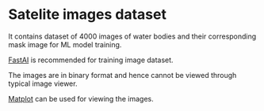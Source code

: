 # **Satelite images dataset**

It contains dataset of 4000 images of water bodies and their corresponding mask image for ML model training.

[FastAI](https://github.com/fastai/fastai) is recommended for training image dataset.


The images are in binary format and hence cannot be viewed through typical image viewer.


[Matplot](https://github.com/matplotlib/matplotlib) can be used for viewing the images.
